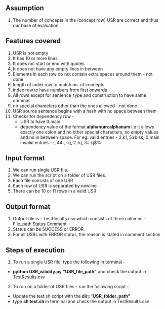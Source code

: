 ## Assumption ##
1. The number of concepts in the (concept row) USR are correct and thus our base of evaluation

## Features covered ##
1. USR is not empty
2. It has 10 or more lines
3. It does not start or end with quotes
4. It does not have any empty lines in between
5. Elements in each row do not contain extra spaces around them - not done
6. length of index row to match no. of concepts
7. index row to have numbers from first onwards
8. All rows except for sentence_type and construction to have same commas 
9. no special characters other than the ones allowed - not done
10. USR source sentence begins with a hash with no space between them
11. Checks for dependency row - 
    - USR to have 0:main
    - dependency value of the format **alphanum:alphanum** i.e it allows exactly one colon and no other special characters, no empty values and no in between space. For eg.
    valid entries - 2:k1, 5:rblsk, 0:main
    invalid entries - :, 44:, :kj, 2 :kj, 3:: kj$%


##  Input format ##
1. We can run single USR file.
2. We can run the script on a folder of USR files.
3. Each file consists of one USR
4. Each row of USR is separated by newline
5. There can be 10 or 11 rows in a valid USR

## Output format ##
1. Output file is - TestResults.csv which consists of three columns - 
File_path   Status    Comment
2. Status can be SUCCESS or ERROR.
3. For all USRs with ERROR status, the reason is stated in comment section

## Steps of execution ##
1. To run a single USR file, type the following in terminal - 
- **python USR_validity.py "USR_file_path"** and check the output in TestResults.csv
2. To run on a folder of USR files - run the following script - 
- Update the test.sh script with the **dir="USR_folder_path"**
- type **sh test.sh** in terminal and check the output in TestResults.csv

